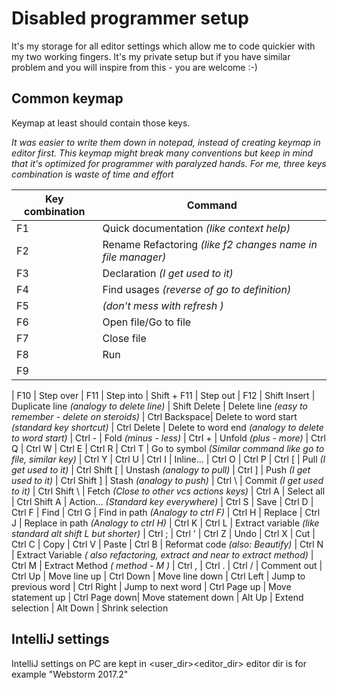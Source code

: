 # Disabled programmer setup
It's my storage for all editor settings which allow me to code quickier with my two working fingers.
It's my private setup but if you have similar problem and you will inspire from this - you are welcome :-)

## Common keymap
Keymap at least should contain those keys.

*It was easier to write them down in notepad, instead of creating keymap in editor first. This keymap might break many conventions
but keep in mind that it's optimized for programmer with paralyzed hands. For me, three keys combination is waste of time and effort*



|Key combination| Command                                                       |
|---------------|---------------------------------------------------------------|
| F1            | Quick documentation *(like context help)*                     |
| F2            | Rename Refactoring *(like f2 changes name in file manager)*   |
| F3            | Declaration *(I get used to it)*                              |
| F4            | Find usages *(reverse of go to definition)*                   |
| F5            | *(don't mess with refresh )*                                  |
| F6            | Open file/Go to file                                          |
| F7            | Close file                                                    |
| F8            | Run                                                           |
| F9            |                                                               |


| F10           | Step over
| F11           | Step into
| Shift + F11   | Step out
| F12
| Shift Insert  | Duplicate line *(analogy to delete line)*
| Shift Delete  | Delete line *(easy to remember - delete on steroids)*
| Ctrl Backspace| Delete to word start *(standard key shortcut)*
| Ctrl Delete   | Delete to word end *(analogy to delete to word start)*
| Ctrl -        | Fold *(minus - less)*
| Ctrl +        | Unfold *(plus - more)*
| Ctrl Q
| Ctrl W
| Ctrl E
| Ctrl R
| Ctrl T        | Go to symbol *(Similar command like go to file, similar key)*
| Ctrl Y
| Ctrl U
| Ctrl I        | Inline...
| Ctrl O
| Ctrl P
| Ctrl \[       | Pull *(I get used to it)*
| Ctrl Shift \[ | Unstash *(analogy to pull)*
| Ctrl \]       | Push *(I get used to it)*
| Ctrl Shift \] | Stash *(analogy to push)*
| Ctrl \\       | Commit *(I get used to it)*
| Ctrl Shift \\ | Fetch *(Close to other vcs actions keys)*
| Ctrl A        | Select all
| Ctrl Shift A  | Action... *(Standard key everywhere)*
| Ctrl S        | Save
| Ctrl D
| Ctrl F        | Find
| Ctrl G        | Find in path *(Analogy to ctrl F)*
| Ctrl H        | Replace
| Ctrl J        | Replace in path *(Analogy to ctrl H)*
| Ctrl K
| Ctrl L        | Extract variable *(like standard alt shift L but shorter)*
| Ctrl ;
| Ctrl '
| Ctrl Z        | Undo
| Ctrl X        | Cut
| Ctrl C        | Copy
| Ctrl V        | Paste
| Ctrl B        | Reformat code *(also: Beautify)*
| Ctrl N        | Extract Variable *( also refactoring, extract and near to extract method)*
| Ctrl M        | Extract Method *( method - M )*
| Ctrl ,
| Ctrl .
| Ctrl /        | Comment out
| Ctrl Up       | Move line up
| Ctrl Down     | Move line down
| Ctrl Left     | Jump to previous word
| Ctrl Right    | Jump to next word
| Ctrl Page up  | Move statement up
| Ctrl Page down| Move statement down
| Alt Up        | Extend selection
| Alt Down      | Shrink selection

## IntelliJ settings
IntelliJ settings on PC are kept in <user_dir>\<editor_dir>
editor dir is for example "Webstorm 2017.2"
